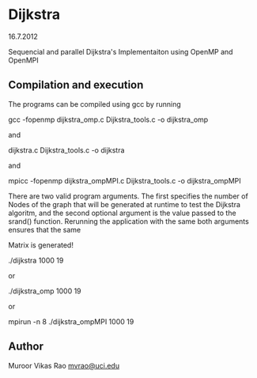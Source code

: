 Dijkstra
========
16.7.2012

Sequencial and parallel Dijkstra's Implementaiton using OpenMP and OpenMPI

Compilation and execution
-------------------------
The programs can be compiled using gcc by running

gcc -fopenmp dijkstra_omp.c Dijkstra_tools.c -o dijkstra_omp

and

dijkstra.c Dijkstra_tools.c -o dijkstra

and

mpicc -fopenmp dijkstra_ompMPI.c Dijkstra_tools.c -o dijkstra_ompMPI


There are two valid program arguments. The first specifies the number of Nodes
of the graph that will be generated at runtime to test the Dijkstra algoritm,
and the second optional argument is the value passed to the srand() function.
Rerunning the application with the same both arguments ensures that the same

Matrix is generated!

./dijkstra 1000 19

or

./dijkstra_omp 1000 19

or

mpirun -n 8 ./dijkstra_ompMPI 1000 19


Author 
------

Muroor Vikas Rao mvrao@uci.edu
